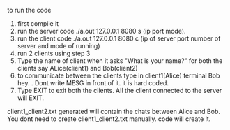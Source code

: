 to run the code 
1) first compile it
2) run the server code ./a.out 127.0.0.1 8080 s  (ip port mode).
3) run the client code ./a.out 127.0.0.1 8080 c  (ip of server port number of server and mode of running)
4) run 2 clients using step 3
5) Type the name of client when it asks "What is your name?" for both the clients say ALice(client1) and Bob(client2)
6) to communicate between the clients type in client1(Alice) terminal Bob hey. <client2 name> <message>. Dont write MESG in front of it. it is hard coded.
7) Type EXIT to exit both the clients. All the client connected to the server will EXIT.

client1_client2.txt generated will contain the chats between Alice and Bob.
You dont need to create client1_client2.txt manually. code will create it.






